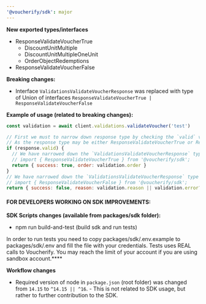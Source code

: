 ```yaml
---
'@voucherify/sdk': major
---
```


**New exported types/interfaces**
- ResponseValidateVoucherTrue
  - DiscountUnitMultiple
  - DiscountUnitMultipleOneUnit
  - OrderObjectRedemptions
- ResponseValidateVoucherFalse

**Breaking changes:**
- Interface `ValidationsValidateVoucherResponse` was replaced with type of Union of interfaces `ResponseValidateVoucherTrue | ResponseValidateVoucherFalse`

**Example of usage (related to breaking changes):**
```js
const validation = await client.validations.validateVoucher('test')

// First we must to narrow down response type by checking the `valid` value
// As the response type may be either ResponseValidateVoucherTrue or ResponseValidateVoucherFalse
if (response.valid) {
  // We have narrowed down the `ValidationsValidateVoucherResponse` type to `ResponseValidateVoucherTrue` so now we can access attributes specific for this type like `order`
  // import { ResponseValidateVoucherTrue } from '@voucherify/sdk';
  return { success: true, order: validation.order }
}
// We have narrowed down the `ValidationsValidateVoucherResponse` type to `ResponseValidateVoucherFalse` so now we can access attributes specific for this type like `reason` or `error`
// import { ResponseValidateVoucherFalse } from '@voucherify/sdk';
return { success: false, reason: validation.reason || validation.error?.message || 'Unknown error' }
```

#### FOR DEVELOPERS WORKING ON SDK IMPROVEMENTS:

**SDK Scripts changes (available from packages/sdk folder):**
- npm run build-and-test (build sdk and run tests)

In order to run tests you need to copy packages/sdk/.env.example to packages/sdk/.env and fill the file with your credentials.
Tests uses REAL calls to Voucherify. You may reach the limit of your account if you are using sandbox account.****

**Workflow changes**
- Required version of node in `package.json` (root folder) was changed from `14.15` to `^14.15 || ^16`. - This is not related to SDK usage, but rather to further contribution to the SDK.
